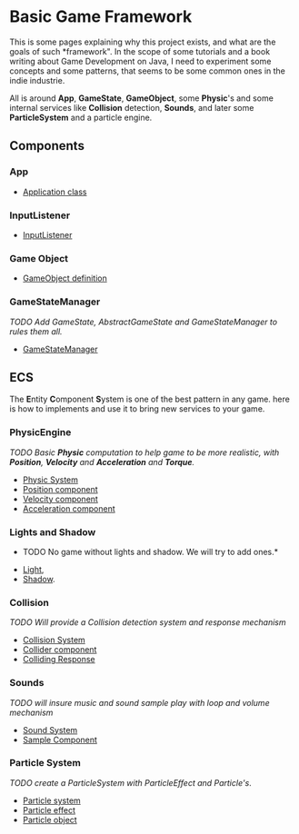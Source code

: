 # Basic Game Framework

This is some pages explaining why this project exists, and what are the goals of such *framework".
In the scope of some tutorials and a book writing about Game Development on Java, I need to experiment some concepts and some patterns, that seems to be some common ones in the indie industrie.

All is around **App**, **GameState**, **GameObject**, some **Physic**'s and some internal services like **Collision** detection, **Sounds**, and later some **ParticleSystem** and a particle engine.

## Components

### App

- [Application class](Application)

### InputListener

- [InputListener](input-listener)

### Game Object

- [GameObject definition](gameobject)

### GameStateManager

*TODO Add GameState, AbstractGameState and GameStateManager to rules them all.*

- [GameStateManager](gsm)

## ECS

The **E**ntity **C**omponent **S**ystem is one of the best pattern in any game. here is how to implements and use it to bring new services to your game.


### PhysicEngine

*TODO Basic **Physic** computation to help game to be more realistic, with **Position**, **Velocity** and **Acceleration** and **Torque**.*

- [Physic System](system-physic)
- [Position component](component-position)
- [Velocity component](component-velocity)
- [Acceleration component](component-acceleration)

### Lights and Shadow

* TODO No game without lights and shadow. We will try to add ones.*

- [Light](light),
- [Shadow](shadow).

### Collision

*TODO Will provide a Collision detection system and response mechanism*

- [Collision System](system-collision)
- [Collider component](component-collider)
- [Colliding Response](behavior-colliding-response)

### Sounds

*TODO will insure music and sound sample play with loop and volume mechanism*

- [Sound System](system-sound)
- [Sample Component](component-sample)

### Particle System

*TODO create a ParticleSystem with ParticleEffect and Particle's*.

- [Particle system](system-particle)
- [Particle effect](component-particle)
- [Particle object](particle)
